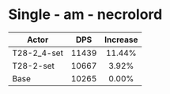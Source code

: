 # Single - am - necrolord
| Actor | DPS | Increase |
|---|:---:|:---:|
|T28-2_4-set|11439|11.44%|
|T28-2-set|10667|3.92%|
|Base|10265|0.00%|
